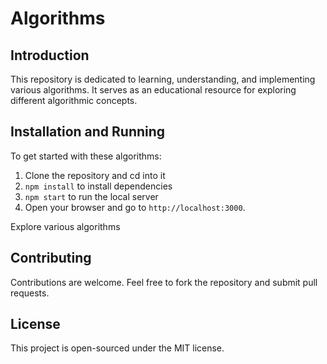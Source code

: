 # Algorithms

## Introduction

This repository is dedicated to learning, understanding, and implementing various algorithms. It serves as an educational resource for exploring different algorithmic concepts.

## Installation and Running

To get started with these algorithms:

1. Clone the repository and cd into it
2. `npm install` to install dependencies
3. `npm start` to run the local server
4. Open your browser and go to `http://localhost:3000`.

Explore various algorithms

## Contributing

Contributions are welcome. Feel free to fork the repository and submit pull requests.

## License

This project is open-sourced under the MIT license.

